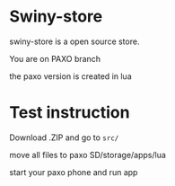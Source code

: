 # Swiny-store

 swiny-store is a open source store.

  You are on PAXO branch 

 the paxo version is created in lua


# Test instruction 

Download .ZIP and go to `src/`

move all files to paxo SD/storage/apps/lua

start your paxo phone and run app
